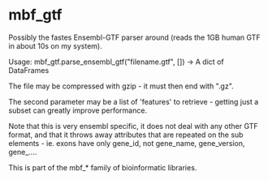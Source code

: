 # mbf_gtf


Possibly the fastes Ensembl-GTF parser around 
(reads the 1GB human GTF in about 10s on my system).

Usage: mbf_gtf.parse_ensembl_gtf("filename.gtf", []) -> A dict of DataFrames

The file may be compressed with gzip - it must then end with ".gz".

The second parameter may be a list of 'features' to retrieve - getting 
just a subset can greatly improve performance.

Note that this is very ensembl specific, it does not deal with any other GTF
format, and that it throws away attributes that are repeated on the sub elements - 
ie. exons have only gene_id, not gene_name, gene_version, gene_....


This is part of the mbf_* family of bioinformatic libraries.

